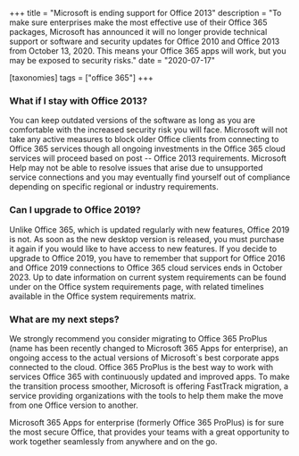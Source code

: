 +++
title = "Microsoft is ending support for Office 2013"
description = "To make sure enterprises make the most effective use of their Office 365 packages, Microsoft has announced it will no longer provide technical support or software and security updates for Office 2010 and Office 2013 from October 13, 2020. This means your Office 365 apps will work, but you may be exposed to security risks."
date = "2020-07-17"

[taxonomies]
tags = ["office 365"]
+++

### What if I stay with Office 2013?

You can keep outdated versions of the software as long as you are
comfortable with the increased security risk you will face. Microsoft
will not take any active measures to block older Office clients from
connecting to Office 365 services though all ongoing investments in the
Office 365 cloud services will proceed based on post -- Office 2013
requirements. Microsoft Help may not be able to resolve issues that
arise due to unsupported service connections and you may eventually find
yourself out of compliance depending on specific regional or industry
requirements.

### Can I upgrade to Office 2019?

Unlike Office 365, which is updated regularly with new features, Office
2019 is not. As soon as the new desktop version is released, you must
purchase it again if you would like to have access to new features. If
you decide to upgrade to Office 2019, you have to remember that support
for Office 2016 and Office 2019 connections to Office 365 cloud services
ends in October 2023. Up to date information on current system
requirements can be found under on the Office system requirements page,
with related timelines available in the Office system requirements
matrix.

### What are my next steps?

We strongly recommend you consider migrating to Office 365 ProPlus (name
has been recently changed to Microsoft 365 Apps for enterprise), an
ongoing access to the actual versions of Microsoft\`s best corporate
apps connected to the cloud. Office 365 ProPlus is the best way to work
with services Office 365 with continuously updated and improved apps. To
make the transition process smoother, Microsoft is offering FastTrack
migration, a service providing organizations with the tools to help them
make the move from one Office version to another.

Microsoft 365 Apps for enterprise (formerly Office 365 ProPlus) is for
sure the most secure Office, that provides your teams with a great
opportunity to work together seamlessly from anywhere and on the go.